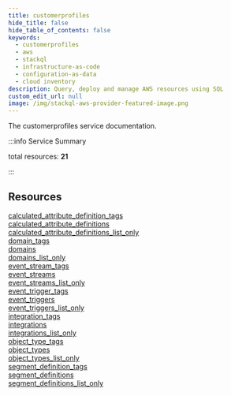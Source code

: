 ```yaml
---
title: customerprofiles
hide_title: false
hide_table_of_contents: false
keywords:
  - customerprofiles
  - aws
  - stackql
  - infrastructure-as-code
  - configuration-as-data
  - cloud inventory
description: Query, deploy and manage AWS resources using SQL
custom_edit_url: null
image: /img/stackql-aws-provider-featured-image.png
---
```


The customerprofiles service documentation.

:::info Service Summary

<div class="row">
<div class="providerDocColumn">
<span>total resources:&nbsp;<b>21</b></span><br />
</div>
</div>

:::

## Resources
<div class="row">
<div class="providerDocColumn">
<a href="/services/customerprofiles/calculated_attribute_definition_tags/">calculated_attribute_definition_tags</a><br />
<a href="/services/customerprofiles/calculated_attribute_definitions/">calculated_attribute_definitions</a><br />
<a href="/services/customerprofiles/calculated_attribute_definitions_list_only/">calculated_attribute_definitions_list_only</a><br />
<a href="/services/customerprofiles/domain_tags/">domain_tags</a><br />
<a href="/services/customerprofiles/domains/">domains</a><br />
<a href="/services/customerprofiles/domains_list_only/">domains_list_only</a><br />
<a href="/services/customerprofiles/event_stream_tags/">event_stream_tags</a><br />
<a href="/services/customerprofiles/event_streams/">event_streams</a><br />
<a href="/services/customerprofiles/event_streams_list_only/">event_streams_list_only</a><br />
<a href="/services/customerprofiles/event_trigger_tags/">event_trigger_tags</a><br />
<a href="/services/customerprofiles/event_triggers/">event_triggers</a>
</div>
<div class="providerDocColumn">
<a href="/services/customerprofiles/event_triggers_list_only/">event_triggers_list_only</a><br />
<a href="/services/customerprofiles/integration_tags/">integration_tags</a><br />
<a href="/services/customerprofiles/integrations/">integrations</a><br />
<a href="/services/customerprofiles/integrations_list_only/">integrations_list_only</a><br />
<a href="/services/customerprofiles/object_type_tags/">object_type_tags</a><br />
<a href="/services/customerprofiles/object_types/">object_types</a><br />
<a href="/services/customerprofiles/object_types_list_only/">object_types_list_only</a><br />
<a href="/services/customerprofiles/segment_definition_tags/">segment_definition_tags</a><br />
<a href="/services/customerprofiles/segment_definitions/">segment_definitions</a><br />
<a href="/services/customerprofiles/segment_definitions_list_only/">segment_definitions_list_only</a>
</div>
</div>